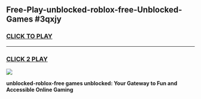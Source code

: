 
## Free-Play-unblocked-roblox-free-Unblocked-Games #3qxjy
<h3>
<a href="https://news.freeplayer.one?title=unblocked-roblox-free&ref=8M">CLICK TO PLAY</a></h3>
<hr>

<h3>
<a href="https://news.freeplayer.one?title=unblocked-roblox-free&ref=8M">CLICK 2 PLAY</a>
  
</h3>

<a href="https://news.freeplayer.one?title=unblocked-roblox-free&ref=8M"><img src="https://clearcache.store/games.png"></a>


**unblocked-roblox-free games unblocked: Your Gateway to Fun and Accessible Online Gaming**
